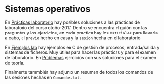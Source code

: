 # Sistemas operativos

En [Prácticas laboratorio](https://github.com/dumitrux/SO-FIB/tree/master/Pr%C3%A1cticas%20laboratorio) hay posibles soluciones 
a las prácticas de laboratorio del curso otoño-2017. Dentro se encuentra el guión con las preguntas y los ejercicios, en cada practica hay
los `materiales` para llevarla a cabo, el `previo` hecho en casa y la `sesion` hecha en el laboratorio.

En [Ejemplos lab](https://github.com/dumitrux/SO-FIB/tree/master/Ejemplos%20lab) hay ejemplos en C de gestión de procesos, entrada/salida y sistemas de ficheros. Muy útiles para hacer las prácticas y para el examen de laboratorio. En [Problemas](https://github.com/dumitrux/SO-FIB/tree/master/Problemas) ejercicios con sus soluciones para el examen de teoría.

Finalmente tammbién hay adjunto un resumen de todos los comandos de las sesiones hechas en `Comandos.txt`.
